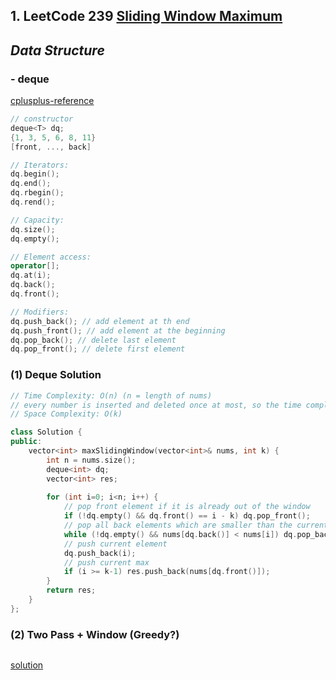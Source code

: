 ## 1. LeetCode 239 [Sliding Window Maximum](https://leetcode.com/problems/sliding-window-maximum/)

## *Data Structure*

### - deque

[cplusplus-reference](http://www.cplusplus.com/reference/deque/deque/?kw=deque)

```c++
// constructor
deque<T> dq;
{1, 3, 5, 6, 8, 11}
[front, ..., back]

// Iterators:
dq.begin();
dq.end();
dq.rbegin();
dq.rend();

// Capacity:
dq.size();
dq.empty();

// Element access:
operator[];
dq.at(i);
dq.back();
dq.front();

// Modifiers:
dq.push_back(); // add element at th end
dq.push_front(); // add element at the beginning
dq.pop_back(); // delete last element
dq.pop_front(); // delete first element

```



### (1) Deque Solution

```c++
// Time Complexity: O(n) (n = length of nums)
// every number is inserted and deleted once at most, so the time complexity is O(2n)=>O(n)
// Space Complexity: O(k)

class Solution {
public:
    vector<int> maxSlidingWindow(vector<int>& nums, int k) {
        int n = nums.size();
        deque<int> dq;
        vector<int> res;
        
        for (int i=0; i<n; i++) {
            // pop front element if it is already out of the window
            if (!dq.empty() && dq.front() == i - k) dq.pop_front();
            // pop all back elements which are smaller than the current element
            while (!dq.empty() && nums[dq.back()] < nums[i]) dq.pop_back();
            // push current element
            dq.push_back(i);
            // push current max
            if (i >= k-1) res.push_back(nums[dq.front()]); 
        }
        return res;
    }
};
```



### (2) Two Pass + Window (Greedy?)

```c++

```

[solution](https://leetcode.com/problems/sliding-window-maximum/discuss/65881/O(n)-solution-in-Java-with-two-simple-pass-in-the-array)























